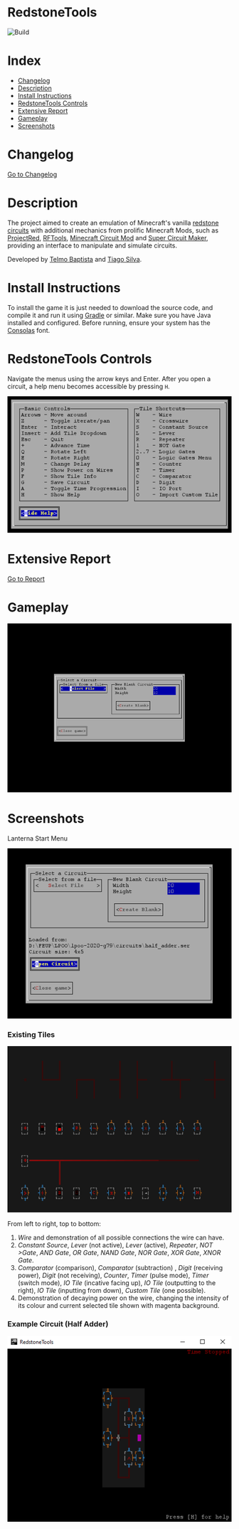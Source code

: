 # RedstoneTools
![Build](https://github.com/FEUP-LPOO/lpoo-2020-g79/workflows/Java%20Gradle%20Build/badge.svg)

# Index
- [Changelog](#changelog)
- [Description](#description)
- [Install Instructions](#install-instructions)
- [RedstoneTools Controls](#redstonetools-controls)
- [Extensive Report](#extensive-report)
- [Gameplay](#gameplay)
- [Screenshots](#screenshots)

# Changelog
[Go to Changelog](./CHANGELOG.md)

# Description
The project aimed to create an emulation of Minecraft's vanilla [redstone circuits](https://minecraft.fandom.com/wiki/Redstone_Circuits) with additional mechanics from prolific Minecraft Mods, such as [ProjectRed](https://github.com/MrTJP/ProjectRed), [RFTools](https://github.com/McJtyMods/RFTools), [Minecraft Circuit Mod](https://github.com/bubble-07/MinecraftCircuitsMod) and [Super Circuit Maker](https://github.com/amadornes/SuperCircuitMaker), providing an interface to manipulate and simulate circuits.

Developed by [Telmo Baptista](https://github.com/Telmooo) and [Tiago Silva](https://github.com/tiagodusilva).

# Install Instructions
To install the game it is just needed to download the source code, and compile it and run it using [Gradle](https://gradle.org/) or similar. Make sure you have Java installed and configured. Before running, ensure your system has the [Consolas](https://docs.microsoft.com/en-us/typography/font-list/consolas) font.

# RedstoneTools Controls

Navigate the menus using the arrow keys and Enter. After you open a circuit, a help menu becomes accessible by pressing `H`.

![Help Menu Screenshot](./docs/images/screenshots/lanterna/help_menu.png)

# Extensive Report
[Go to Report](./docs/README.md)

# Gameplay

![Gameplay gif](./docs/gifs/demonstration.gif)

# Screenshots
Lanterna Start Menu  

![Lanterna Menu Screenshot](./docs/images/screenshots/lanterna/LanternaMenu.png)

### Existing Tiles
![Existing Tiles Screenshot](./docs/images/screenshots/lanterna/ExistingTiles.png)  

From left to right, top to bottom:  
1. *Wire* and demonstration of all possible connections the wire can have.  
1. *Constant Source*, *Lever* (not active), *Lever* (active), *Repeater*, *NOT >Gate*, *AND Gate*, *OR Gate*, *NAND Gate*, *NOR Gate*, *XOR Gate*, *XNOR Gate*.
1. *Comparator* (comparison), *Comparator* (subtraction) , *Digit* (receiving power), *Digit* (not receiving), *Counter*, *Timer* (pulse mode), *Timer* (switch mode), *IO Tile* (incative facing up), *IO Tile* (outputting to the right), *IO Tile* (inputting from down), *Custom Tile* (one possible).
1. Demonstration of decaying power on the wire, changing the intensity of its colour and current selected tile shown with magenta background.

### Example Circuit (Half Adder)

![Example Half Adder Circuit Screenshot](./docs/images/screenshots/lanterna/example_circuit.png)

